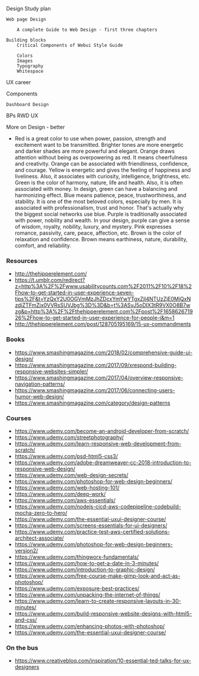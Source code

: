 Design Study plan

	Web page Design

		A complete Guide to Web Design - first three chapters

	Building blocks
		Critical Components of Webui Style Guide

		Colors
		Images
		Typography
		Whitespace

UX career

Components

	Dashboard Design		
BPs
	RWD
UX 

More on Design - better

- Red is a great color to use when power, passion, strength and excitement want to be transmitted. Brighter tones are more energetic and darker shades are more powerful and elegant.
Orange draws attention without being as overpowering as red. It means cheerfulness and creativity. Orange can be associated with friendliness, confidence, and courage.
Yellow is energetic and gives the feeling of happiness and liveliness. Also, it associates with curiosity, intelligence, brightness, etc.
Green is the color of harmony, nature, life and health. Also, it is often associated with money. In design, green can have a balancing and harmonizing effect.
Blue means patience, peace, trustworthiness, and stability. It is one of the most beloved colors, especially by men. It is associated with professionalism, trust and honor. That's actually why the biggest social networks use blue.
Purple is traditionally associated with power, nobility and wealth. In your design, purple can give a sense of wisdom, royalty, nobility, luxury, and mystery.
Pink expresses romance, passivity, care, peace, affection, etc.
Brown is the color of relaxation and confidence. Brown means earthiness, nature, durability, comfort, and reliability.



### Resources
- http://thehipperelement.com/
- https://t.umblr.com/redirect?z=http%3A%2F%2Fwww.usabilitycounts.com%2F2011%2F10%2F18%2Fhow-to-get-started-in-user-experience-seven-tips%2F&t=YzQxY2U0OGVmMzJhZDcxYmYwYTgxZjI4NTUzZjE0MjQxNzdiZTFmZix0VVRsSUVJbg%3D%3D&b=t%3ASvJ5oDIX3tR9VX0O8B7wzg&p=http%3A%2F%2Fthehipperelement.com%2Fpost%2F165862671926%2Fhow-to-get-started-in-user-experience-for-people-i&m=1
- http://thehipperelement.com/post/128705195169/15-ux-commandments

### Books

- https://www.smashingmagazine.com/2018/02/comprehensive-guide-ui-design/
- https://www.smashingmagazine.com/2017/09/xrespond-building-responsive-websites-simpler/
- https://www.smashingmagazine.com/2017/04/overview-responsive-navigation-patterns/
- https://www.smashingmagazine.com/2017/06/connecting-users-humor-web-design/
- https://www.smashingmagazine.com/category/design-patterns

### Courses

- https://www.udemy.com/become-an-android-developer-from-scratch/
- https://www.udemy.com/streetphotography/
- https://www.udemy.com/learn-responsive-web-development-from-scratch/
- https://www.udemy.com/psd-html5-css3/
- https://www.udemy.com/adobe-dreamweaver-cc-2018-introduction-to-responsive-web-design/
- https://www.udemy.com/web-design-secrets/
- https://www.udemy.com/photoshop-for-web-design-beginners/
- https://www.udemy.com/web-hosting-101/
- https://www.udemy.com/deep-work/
- https://www.udemy.com/aws-essentials/
- https://www.udemy.com/nodejs-cicd-aws-codepipeline-codebuild-mocha-zero-to-hero/
- https://www.udemy.com/the-essential-uxui-designer-course/
- https://www.udemy.com/screens-essentials-for-ui-designers/
- https://www.udemy.com/practice-test-aws-certified-solutions-architect-associate/
- https://www.udemy.com/photoshop-for-web-design-beginners-version2/
- https://www.udemy.com/thingworx-fundamentals/
- https://www.udemy.com/how-to-get-a-date-in-3-minutes/
- https://www.udemy.com/introduction-to-graphic-design/
- https://www.udemy.com/free-course-make-gimp-look-and-act-as-photoshop/
- https://www.udemy.com/exposure-best-practices/
- https://www.udemy.com/unpacking-the-internet-of-things/
- https://www.udemy.com/learn-to-create-responsive-layouts-in-30-minutes/
- https://www.udemy.com/build-responsive-website-designs-with-html5-and-css/
- https://www.udemy.com/enhancing-photos-with-photoshop/
- https://www.udemy.com/the-essential-uxui-designer-course/


### On the bus
- https://www.creativebloq.com/inspiration/10-essential-ted-talks-for-ux-designers

